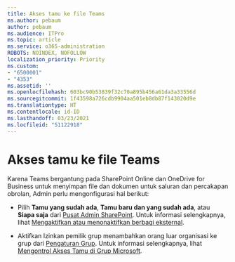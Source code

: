 ```yaml
---
title: Akses tamu ke file Teams
ms.author: pebaum
author: pebaum
ms.audience: ITPro
ms.topic: article
ms.service: o365-administration
ROBOTS: NOINDEX, NOFOLLOW
localization_priority: Priority
ms.custom:
- "6500001"
- "4353"
ms.assetid: ''
ms.openlocfilehash: 603bc90b53839f32c70a895b456a61da3a33556d
ms.sourcegitcommit: 1f43598a726cdb9904aa501eb8db87f143020d9e
ms.translationtype: HT
ms.contentlocale: id-ID
ms.lasthandoff: 03/23/2021
ms.locfileid: "51122918"
---
```

# <a name="guest-access-to-teams-files"></a>Akses tamu ke file Teams

Karena Teams bergantung pada SharePoint Online dan OneDrive for Business untuk menyimpan file dan dokumen untuk saluran dan percakapan obrolan, Admin perlu mengonfigurasi hal berikut:

- Pilih **Tamu yang sudah ada**, **Tamu baru dan yang sudah ada**, atau **Siapa saja** dari [Pusat Admin SharePoint](https://admin.microsoft.com/sharepoint?page=sharing&modern=true). Untuk informasi selengkapnya, lihat [Mengaktifkan atau menonaktifkan berbagi eksternal](https://docs.microsoft.com/sharepoint/turn-external-sharing-on-or-off).

- Aktifkan Izinkan pemilik grup menambahkan orang luar organisasi ke grup dari [Pengaturan Grup](https://admin.microsoft.com/Adminportal/Home?source=applauncher#/Settings/Services/:/Settings/L1/O365Groups). Untuk informasi selengkapnya, lihat [Mengontrol Akses Tamu di Grup Microsoft](https://docs.microsoft.com/microsoftteams/teams-dependencies#control-guest-access-in-office-365-groups).
